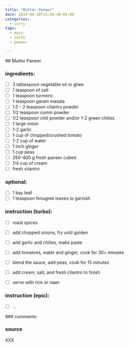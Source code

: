 ```yaml
---
title: "Mutter Paneer"
date: 2019-04-18T15:34:30-04:00
categories:
  - curry
tags:
  - main 
  - north
  - paneer

---
```


## Mutter Paneer



### ingredients:

- [ ] 3 tablespoon vegetable oil or ghee
- [ ] 1 teaspoon of salt
- [ ] 1 teaspoon turmeric
- [ ] 1 teaspoon garam masala
- [ ] 1.5 - 2 teaspoon cilantro powder
- [ ] 1/2 teaspoon cumin powder
- [ ] 1/2 teaspoon chili powder and/or 1-2 green chilies
- [ ] 1 large onion
- [ ] 1-2 garlic
- [ ] 1 cup of chopped/crushed tomato
- [ ] 1-2 cup of water
- [ ] 1 inch ginger
- [ ] 1 cup peas
- [ ] 250-400 g fresh paneer cubed
- [ ] 1/4 cup of cream 
- [ ] fresh cilantro

### optional:
- [ ] 1 bay leaf
- [ ] 1 teaspoon fenugrek leaves to garnish

### instruction (turbo):
- [ ] roast spices
- [ ] add chopped onions, fry until golden
- [ ] add garlic and chilies, make paste
- [ ] add tomatoes, water and ginger, cook for 30+ minutes
- [ ] blend the sauce, add peas, cook for 15 minutes
- [ ] add cream, salt, and fresh cilantro to finish
- [ ] serve with rice or naan


### instruction (epic):
- [ ] ...




### comments:



### source

XXX
